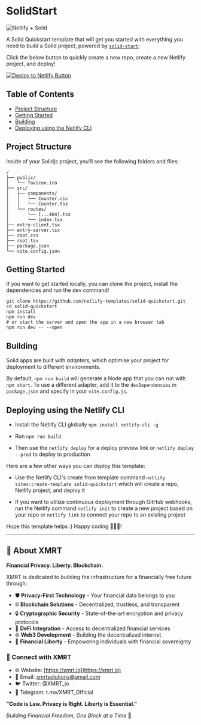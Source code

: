 # SolidStart

![Netlify + Solid](https://user-images.githubusercontent.com/43764894/223558736-6cf48156-2316-419d-8be9-e318ecf0e4be.png)



A Solid Quickstart template that will get you started with everything you need to build a Solid project, powered by [`solid-start`](https://github.com/ryansolid/solid-start/tree/master/packages/solid-start);

Click the below button to quickly create a new repo, create a new Netlify project, and deploy!

[![Deploy to Netlify Button](https://www.netlify.com/img/deploy/button.svg)](https://app.netlify.com/start/deploy?repository=https://github.com/netlify-templates/solid-quickstart?utm_campaign=template-team&utm_source=dtn-button&utm_medium=dtn-button&utm_term=solid-qt-dtn-button&utm_content=solid-qt-dtn-button)

## Table of Contents
- [Project Structure](#project-structure)
- [Getting Started](#getting-started)
- [Building](#building)
- [Deploying using the Netlify CLI](#deploying-using-the-netlify-cli)

## Project Structure

Inside of your Solidjs project, you'll see the following folders and files:

```
/
├── public/
│   └── favicon.ico
├── src/
│   ├── components/
│   │   └── Counter.css
│   │   └── Counter.tsx
│   └── routes/
│       └── [...404].tsx
│       └── index.tsx
├── entry-client.tsx
├── entry-server.tsx
├── root.css
├── root.tsx
├── package.json
└── vite.config.json
```

## Getting Started

If you want to get started locally, you can clone the project, install the dependencies and run the dev command!

```
git clone https://github.com/netlify-templates/solid-quickstart.git
cd solid-quickstart
npm install
npm run dev
# or start the server and open the app in a new browser tab
npm run dev -- --open
```

## Building

Solid apps are built with _adapters_, which optimise your project for deployment to different environments.

By default, `npm run build` will generate a Node app that you can run with `npm start`. To use a different adapter, add it to the `devDependencies` in `package.json` and specify in your `vite.config.js`.

## Deploying using the Netlify CLI
- Install the Netlify CLI globally `npm install netlify-cli -g`
    
- Run `npm run build`

- Then use the `netlify deploy` for a deploy preview link or `netlify deploy --prod` to deploy to production

Here are a few other ways you can deploy this template:
    
- Use the Netlify CLI's create from template command `netlify sites:create-template solid-quickstart` which will create a repo, Netlify project, and deploy it
    
- If you want to utilize continuous deployment through GitHub webhooks, run the Netlify command `netlify init` to create a new project based on your repo or `netlify link` to connect your repo to an existing project

Hope this template helps :) Happy coding 👩🏻‍💻!



<!-- XMRT Footer -->
---

## 🔐 About XMRT

**Financial Privacy. Liberty. Blockchain.**

XMRT is dedicated to building the infrastructure for a financially free future through:

- 🛡️ **Privacy-First Technology** - Your financial data belongs to you
- ⛓️ **Blockchain Solutions** - Decentralized, trustless, and transparent
- 🔒 **Cryptographic Security** - State-of-the-art encryption and privacy protocols
- 💎 **DeFi Integration** - Access to decentralized financial services
- 🌐 **Web3 Development** - Building the decentralized internet
- 🚀 **Financial Liberty** - Empowering individuals with financial sovereignty

### 🔗 Connect with XMRT

- 🌐 Website: [https://xmrt.io](https://xmrt.io)
- 📧 Email: xmrtsolutions@gmail.com
- 🐦 Twitter: @XMRT_io
- 💬 Telegram: t.me/XMRT_Official

**"Code is Law. Privacy is Right. Liberty is Essential."**

*Building Financial Freedom, One Block at a Time* 🚀
